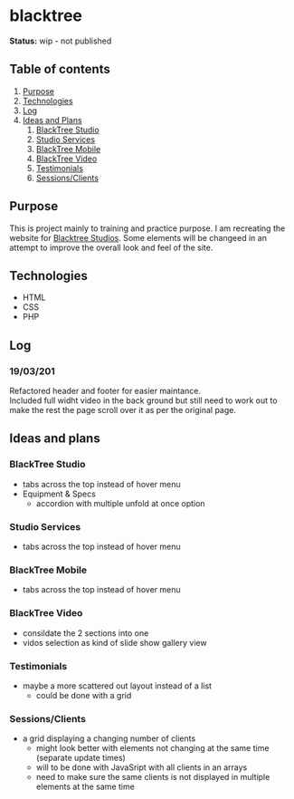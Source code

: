 # blacktree


**Status:** wip - not published


## Table of contents
1. [Purpose](#purpose)
1. [Technologies](#technologies)
1. [Log](#log)
1. [Ideas and Plans](#ideas-and-plans)
    1. [BlackTree Studio](#blacktree-studio)
    1. [Studio Services](#studio-services)
    1. [BlackTree Mobile](#blacktree-mobile)
    1. [BlackTree Video](#blacktree-video)
    1. [Testimonials](#testimonials)
    1. [Sessions/Clients](#sessions/clients)


## Purpose
This is project mainly to training and practice purpose. I am recreating the website for [Blacktree Studios](http://www.blacktreestudios.co.uk/bts/). Some elements will be changeed in an attempt to improve the overall look and feel of the site.

## Technologies
+ HTML
+ CSS
+ PHP

## Log
### 19/03/201
Refactored header and footer for easier maintance.  
Included full widht video in the back ground but still need to work out to make the rest the page scroll over it as per the original page.

## Ideas and plans
### BlackTree Studio
+ tabs across the top instead of hover menu
+ Equipment & Specs
    + accordion with multiple unfold at once option
### Studio Services
+ tabs across the top instead of hover menu
### BlackTree Mobile
+ tabs across the top instead of hover menu
### BlackTree Video
+ consildate the 2 sections into one
+ vidos selection as kind of slide show gallery view
### Testimonials
+ maybe a more scattered out layout instead of a list
    + could be done with a grid
### Sessions/Clients
+ a grid displaying a changing number of clients
    + might look better with elements not changing at the same time (separate update times)
    + will to be done with JavaSript with all clients in an arrays
    + need to make sure the same clients is not displayed in multiple elements at the same time